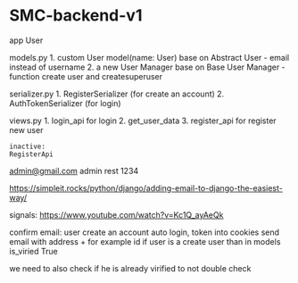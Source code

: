 # SMC-backend-v1

app User

models.py
    1. custom User model(name: User) base on Abstract User
        - email instead of username
    2. a new User Manager base on Base User Manager
        - function create user and createsuperuser

serializer.py
    1. RegisterSerializer (for create an account)
    2. AuthTokenSerializer (for login)

views.py
    1. login_api for login 
    2. get_user_data
    3. register_api for register new user

    inactive:
    RegisterApi

admin@gmail.com
admin
rest 1234

https://simpleit.rocks/python/django/adding-email-to-django-the-easiest-way/

signals:
https://www.youtube.com/watch?v=Kc1Q_ayAeQk

confirm email:
user create an account
auto login, token into cookies
send email with address +  for example id
if user is a create user than in models is_viried True

we need to also check if he is already virified to not double check